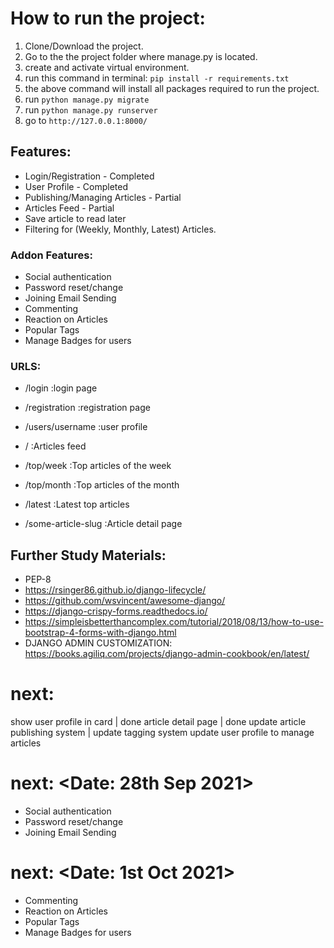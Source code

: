 # How to run the project:
1. Clone/Download the project.
2. Go to the the project folder where manage.py is located.
3. create and activate virtual environment.
4. run this command in terminal: `pip install -r requirements.txt`
5. the above command will install all packages required to run the project.
6. run `python manage.py migrate`
7. run `python manage.py runserver`
8. go to `http://127.0.0.1:8000/`

## Features:
+ Login/Registration - Completed
+ User Profile - Completed
+ Publishing/Managing Articles - Partial
+ Articles Feed - Partial
+ Save article to read later
+ Filtering for (Weekly, Monthly, Latest) Articles.

### Addon Features: 
+ Social authentication
+ Password reset/change
+ Joining Email Sending
+ Commenting
+ Reaction on Articles
+ Popular Tags
+ Manage Badges for users


### URLS:
+ /login :login page
+ /registration :registration page
+ /users/username :user profile

+ / :Articles feed
+ /top/week :Top articles of the week
+ /top/month :Top articles of the month
+ /latest :Latest top articles
+ /some-article-slug :Article detail page



## Further Study Materials:
+ PEP-8
+ https://rsinger86.github.io/django-lifecycle/
+ https://github.com/wsvincent/awesome-django/
+ https://django-crispy-forms.readthedocs.io/
+ https://simpleisbetterthancomplex.com/tutorial/2018/08/13/how-to-use-bootstrap-4-forms-with-django.html
+ DJANGO ADMIN CUSTOMIZATION: https://books.agiliq.com/projects/django-admin-cookbook/en/latest/


# next:
show user profile in card | done
article detail page | done
update article publishing system | 
update tagging system
update user profile to manage articles

# next: <Date: 28th Sep 2021>
+ Social authentication
+ Password reset/change
+ Joining Email Sending

# next: <Date: 1st Oct 2021>
+ Commenting
+ Reaction on Articles
+ Popular Tags
+ Manage Badges for users